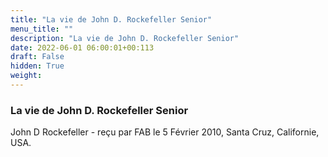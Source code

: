 ```yaml
---
title: "La vie de John D. Rockefeller Senior"
menu_title: ""
description: "La vie de John D. Rockefeller Senior"
date: 2022-06-01 06:00:01+00:113
draft: False
hidden: True
weight:
---
```

### La vie de John D. Rockefeller Senior

John D Rockefeller - reçu par FAB le 5 Février 2010, Santa Cruz, Californie, USA.



